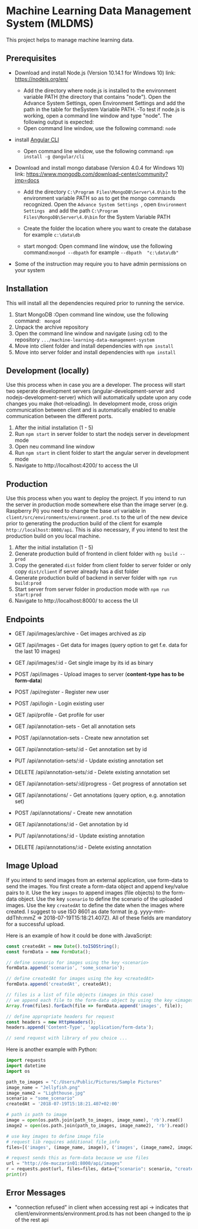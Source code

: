 # Machine Learning Data Management System (MLDMS)

This project helps to manage machine learning data.

## Prerequisites

*  Download and install Node.js (Version 10.14.1 for Windows 10) link: https://nodejs.org/en/
    - Add the directory where node.js is installed to the environment variable PATH (the directory that contains "node").  Open the Advance System Settings, open Environment Settings and add the path in the table for theSystem Variable PATH. 
    -To test if node.js is working, open a command line window and type "node". The following output is expected:
    - Open command line window, use the following command: `node`
    
* install [Angular CLI](https://cli.angular.io/) 
    - Open command line window, use the following command: `npm install -g @angular/cli `
      
* Download and install mongo database (Version 4.0.4 for Windows 10) link: https://www.mongodb.com/download-center/community?jmp=docs
 
    - Add the directory `C:\Program Files\MongoDB\Server\4.0\bin` to the environment variable PATH so as to get the mongo commands recognized. Open the  `Advance System Settings `, open  `Environment Settings ` and add the path `C:\Program    Files\MongoDB\Server\4.0\bin` for the System Variable PATH
    
    - Create the folder the location where you want to create the database for example  `c:\data\db`
    - start mongod: Open command line window, use the following command:`mongod --dbpath`   for example  `--dbpath  "c:\data\db" `
   
    
* Some of the instruction may require you to have admin permissions on your system

## Installation

This will install all the dependencies required prior to running the service.

1.  Start MongoDB :Open command line window, use the following command:  ` mongod`
2.  Unpack the archive repository
3.  Open the command line window and navigate (using cd) to the repository  `.../machine-learning-data-management-system`
4.  Move into client folder and install dependencies with `npm install`
5.  Move into server folder and install dependencies with `npm install`

## Development (locally)

Use this process when in case you are a developer. The process will start two seperate development servers (angular-development-server and nodejs-development-server) which will automatically update upon any code changes you make (hot-reloading). In development mode, cross origin communication between client and is automatically enabled to enable communication between the different ports.

1.  After the initial installation (1 - 5)
2.  Run `npm start` in server folder to start the nodejs server in development mode
3.  Open neu command line window
4.  Run `npm start` in client folder to start the angular server in development mode
5.  Navigate to http://localhost:4200/ to access the UI

## Production

Use this process when you want to deploy the project. If you intend to run the server in production mode somewhere else than the image server (e.g. Raspberry Pi) you need to change the base url variable in `client/src/environments/environment.prod.ts` to the url of the new device prior to generating the production build of the client for example `http://localhost:8000/api`. This is also necessary, if you intend to test the production build on you local machine.

1.  After the initial installation (1 - 5)
3.  Generate production build of frontend in client folder with `ng build --prod`
4.  Copy the generated `dist` folder from client folder to server folder or only copy `dist/client` if server already has a dist folder
5.  Generate production build of backend in server folder with `npm run build:prod`
6.  Start server from server folder in production mode with `npm run start:prod`
7. Navigate to http://localhost:8000/ to access the UI

## Endpoints

- GET /api/images/archive - Get images archived as zip

- GET /api/images - Get data for images (query option to get f.e. data for the last 10 images)

- GET /api/images/:id - Get single image by its id as binary

- POST /api/images - Upload images to server (<b>content-type has to be form-data</b>)

- POST /api/register - Register new user

- POST /api/login - Login existing user

- GET /api/profile - Get profile for user

- GET /api/annotation-sets - Get all annotation sets

- POST /api/annotation-sets - Create new annotation set

- GET /api/annotation-sets/:id - Get annotation set by id

- PUT /api/annotation-sets/:id - Update existing annotation set

- DELETE /api/annotation-sets/:id - Delete existing annotation set

- GET /api/annotation-sets/:id/progress - Get progress of annotation set

- GET /api/annotations/ - Get annotations (query option, e.g. annotation set)

- POST /api/annotations/ - Create new annotation

- GET /api/annotations/:id - Get annotation by id

- PUT /api/annotations/:id - Update existing annotation

- DELETE /api/annotations/:id - Delete existing annotation

## Image Upload

If you intend to send images from an external application, use form-data to send the images. You first create a form-data object and append
key/value pairs to it. Use the key `images` to append images (file objects) to the form-data object. Use the key
`scenario` to define the scenario of the uploaded images. Use the key `createdAt` to define the date when the images where created. I suggest to use ISO 8601 as date format (e.g. yyyy-mm-ddThh:mmZ => 2018-07-19T15:18:21.407Z). All of these fields are mandatory for a successful upload.

Here is an example of how it could be done with JavaScript:

```javascript
const createdAt = new Date().toISOString();
const formData = new FormData();

// define scenario for images using the key <scenario>
formData.append('scenario', 'some_scenario');

// define createdAt for images using the key <createdAt>
formData.append('createdAt', createdAt);

// files is a list of file objects (images in this case)
// we append each file to the form-data object by using the key <images>
Array.from(files).forEach(file => formData.append('images', file));

// define appropriate headers for request
const headers = new HttpHeaders();
headers.append('Content-Type', 'application/form-data');

// send request with library of you choice ...
```

Here is another example with Python:

```python
import requests
import datetime
import os

path_to_images = "C:/Users/Public/Pictures/Sample Pictures"
image_name = "Jellyfish.png"
image_name2 = "Lighthouse.jpg"
scenario = "some_scenario"
createdAt = '2018-07-19T15:18:21.407+02:00'

# path is path to image
image = open(os.path.join(path_to_images, image_name), 'rb').read()
image2 = open(os.path.join(path_to_images, image_name2), 'rb').read()

# use key images to define image file
# request lib requires additional file_info
files=[('images', (image_name, image)), ('images', (image_name2, image2))]

# request sends this as form-data because we use files
url = "http://de-muczarin01:8000/api/images"
r = requests.post(url, files=files, data={"scenario": scenario, "createdAt": createdAt})
print(r)
```

## Error Messages

- "connection refused" in client when accessing rest api -> indicates that client/environments/environment.prod.ts has not been changed to the ip of the rest api





